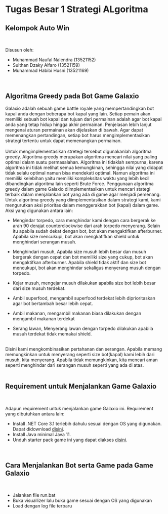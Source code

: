 # Tugas Besar 1 Strategi ALgoritma
## Kelompok Auto Win
<br>

 Disusun oleh:
 - Muhammad Naufal Nalendra (13521152)
 - Sulthan Dzaky Alfaro     (13521159)
 - Muhammad Habibi Husni    (13521169)
 
 <br>

## Algoritma Greedy pada Bot Game Galaxio
 Galaxio adalah sebuah game battle royale yang mempertandingkan bot kapal anda dengan beberapa bot kapal yang lain. Setiap pemain akan memiliki sebuah bot kapal dan tujuan dari permainan adalah agar bot kapal anda yang tetap hidup hingga akhir permainan. Penjelasan lebih lanjut mengenai aturan permainan akan dijelaskan di bawah. Agar dapat memenangkan pertandingan, setiap bot harus mengimplementasikan strategi tertentu untuk dapat memenangkan permainan. 
 <br>
 <br>
 Untuk mengimplementasikan stretegi tersebut digunakanlah algoritma greedy. Algoritma greedy merupakan algoritma mencari nilai yang paling optimal dalam suatu permasalahan. Algoritma ini tidaklah sempurna, karena algoritma ini tidak melihat semua kemungkinan, sehingga nilai yang didapat tidak selalu optimal namun bisa mendekati optimal. Namun algoritma ini memiliki kelebihan yaitu memiliki kompleksitas waktu yang lebih kecil dibandingkan algoritma lain seperti Brute Force. Penggunaan algoritma greedy dalam game Galaxio diimplementasikan untuk mencari stategi terbaik dalam menjalankan bot yang ada di game agar menjadi pemenang. Untuk algoritma greedy yang diimplementasikan dalam strategi kami, kami mengurutkan aksi prioritas dalam menggerakkan bot (kapal) dalam game. Aksi yang digunakan antara lain:
 - Mengindar torpedo, cara menghindar kami dengan cara bergerak ke arah 90 derajat counterclockwise dari arah torpedo menyerang. Selain itu apabila sudah dekat dengan bot, bot akan mengaktifkan afterburner. Apabila size mencukupi, bot akan mengkatifkan shield untuk menghindari serangan musuh. 

 - Menghindari musuh, Apabila size musuh lebih besar dan musuh bergerak dengan cepat dan bot memiliki size yang cukup, bot akan mengaktifkan afterburner. Apabila shield tidak aktif dan size bot mencukupi, bot akan menghindar sekaligus menyerang musuh dengan torpedo. 
 - Kejar musuh, mengejar musuh dilakukan apabila size bot lebih besar dari size musuh terdekat. 

 - Ambil superfood, mengambil superfood terdekat lebih diprioritaskan agar bot bertambah besar lebih cepat. 
 - Ambil makanan, mengambil makanan biasa dilakukan dengan mengambil makanan terdekat 

 - Serang lawan, Menyerang lawan dengan torpedo dilakukan apabila musuh terdekat tidak memakai shield. 
 <br>
 Disini kami mengkombinasikan pertahanan dan serangan. Apabila memang memungkinkan untuk menyerang seperti size bot(kapal) kami lebih dari musuh, kita menyerang. Apabila tidak memungkinkan, kita mencari aman seperti menghindar dari serangan musuh seperti yang ada di atas.
 <br>
 <br>
 
## Requirement untuk Menjalankan Game Galaxio

 <br>
 
 Adapun requirement untuk menjalankan game Galaxio ini. Requirement yang dibutuhkan antara lain:
 - Install .NET Core 3.1 terlebih dahulu sesuai dengan OS yang digunakan. Dapat didownload [disini](https://dotnet.microsoft.com/en-us/download/dotnet/3.1).
 - Install Java minimal Java 11.
 - Unduh starter pack game ini yang dapat diakses [disini](https://github.com/EntelectChallenge/2021-Galaxio/releases/tag/2021.3.2).
 
 <br>

## Cara Menjalankan Bot serta Game pada Game Galaxio

<br>

 - Jalankan file run.bat
 - Buka visuallizer lalu buka game sesuai dengan OS yang digunakan
 - Load dengan log file terbaru


 
 
 
